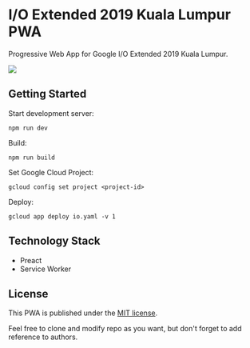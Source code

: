 # I/O Extended 2019 Kuala Lumpur PWA

Progressive Web App for Google I/O Extended 2019 Kuala Lumpur.

![](https://i.imgur.com/QCyPvdX.jpg)

## Getting Started

Start development server:

`npm run dev`

Build:

`npm run build`

Set Google Cloud Project:

`gcloud config set project <project-id>`

Deploy:

`gcloud app deploy io.yaml -v 1`

## Technology Stack

- Preact
- Service Worker

## License

This PWA is published under the [MIT license](/LICENSE.md).

Feel free to clone and modify repo as you want, but don't forget to add reference to authors.
